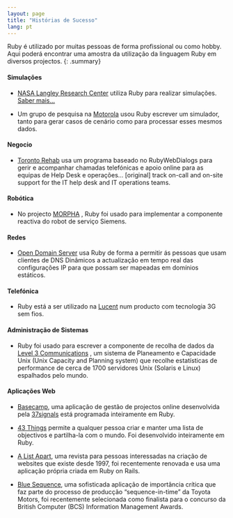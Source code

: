 ```yaml
---
layout: page
title: "Histórias de Sucesso"
lang: pt
---
```


Ruby é utilizado por muitas pessoas de forma profissional ou como hobby.
Aqui poderá encontrar uma amostra da utilização da linguagem Ruby em
diversos projectos.
{: .summary}

#### Simulações

* [NASA Langley Research Center][1] utiliza Ruby para realizar
  simulações. [Saber mais…][2]

* Um grupo de pesquisa na [Motorola][3] usou Ruby escrever um simulador,
  tanto para gerar casos de cenário como para processar esses mesmos
  dados.

#### Negocio

* [Toronto Rehab][4] usa um programa baseado no RubyWebDialogs para
  gerir e acompanhar chamadas telefónicas e apoio online para as equipas
  de Help Desk e operações… \[original\] track on-call and on-site
  support for the IT help desk and IT operations teams.

#### Robótica

* No projecto [MORPHA][5] , Ruby foi usado para implementar a componente
  reactiva do robot de serviço Siemens.

#### Redes

* [Open Domain Server][6] usa Ruby de forma a permitir ás pessoas que
  usam clientes de DNS Dinâmicos a actualização em tempo real das
  configurações IP para que possam ser mapeadas em domínios estáticos.

#### Telefónica

* Ruby está a ser utilizado na [Lucent][7] num producto com tecnologia
  3G sem fios.

#### Administração de Sistemas

* Ruby foi usado para escrever a componente de recolha de dados da
  [Level 3 Communications][8] , um sistema de Planeamento e Capacidade
  Unix (Unix Capacity and Planning system) que recolhe estatísticas de
  performance de cerca de 1700 servidores Unix (Solaris e Linux)
  espalhados pelo mundo.

#### Aplicações Web

* [Basecamp][9], uma aplicação de gestão de projectos online
  desenvolvida pela [37signals][10] está programada inteiramente em
  Ruby.

* [43 Things][11] permite a qualquer pessoa criar e manter uma lista de
  objectivos e partilha-la com o mundo. Foi desenvolvido inteiramente em
  Ruby.

* [A List Apart][12], uma revista para pessoas interessadas na criação
  de websites que existe desde 1997, foi recentemente renovada e usa uma
  aplicação própria criada em Ruby on Rails.

* [Blue Sequence][13], uma sofisticada aplicação de importância crítica
  que faz parte do processo de producção “sequence-in-time” da Toyota
  Motors, foi recentemente selecionada como finalista para o concurso da
  British Computer (BCS) Information Management Awards.



[1]: http://www.larc.nasa.gov/
[2]: http://www-106.ibm.com/developerworks/linux/library/l-oslab/
[3]: http://www.motorola.com
[4]: http://www.torontorehab.com
[5]: http://www.morpha.de/php_e/index.php3
[6]: http://ods.org/
[7]: http://www.lucent.com/
[8]: http://www.level3.com/
[9]: http://www.basecamphq.com
[10]: http://www.37signals.com
[11]: http://www.43things.com
[12]: http://www.alistapart.com
[13]: http://www.bluefountain.com/supply-chain-management/
